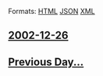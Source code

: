 
Formats: [HTML](2002/12/26/index.html)  [JSON](2002/12/26/index.json)  [XML](2002/12/26/index.xml)  

## [2002-12-26](/news/2002/12/26/index.md)

## [Previous Day...](/news/2002/12/25/index.md)

